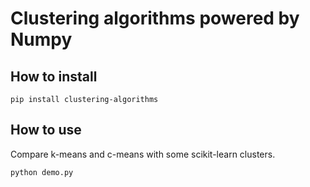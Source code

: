 # Clustering algorithms powered by Numpy

## How to install
```
pip install clustering-algorithms
```

## How to use
Compare k-means and c-means with some scikit-learn clusters.
```
python demo.py
```

